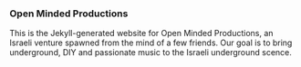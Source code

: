### Open Minded Productions

This is the Jekyll-generated website for Open Minded Productions, an Israeli venture spawned from the mind of a few friends. Our goal is to bring underground, DIY and passionate music to the Israeli underground scence.
